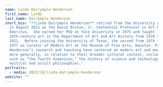 ```yaml
---
name: Linda Dalrymple Henderson
first_name: Linda
last_name: Dalrymple Henderson
short_bio: "**Linda Dalrymple Henderson** retired from the University of Texas
  in August 2021 as the David Bruton, Jr. Centennial Professor in Art History
  Emeritus.  She earned her PhD at Yale University in 1975 and taught
  20th-century art in the Department of Art and Art History from 1978 to
  2021.  Before joining the University of Texas, she served from 1974 through
  1977 as Curator of Modern Art at the Museum of Fine Arts, Houston. Professor
  Henderson’s research and teaching have centered on modern art and modernism,
  more generally, in relation to their broader cultural context, including ideas
  such as “the fourth dimension,” the history of science and technology, and
  mystical and occult philosophies."
portraits:
  - media: 2022/10/linda-dalrymple-henderson
website: ""
---
```


